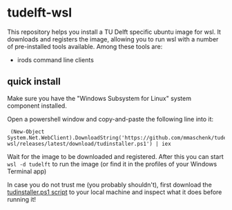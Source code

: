 # tudelft-wsl

This repository helps you install a TU Delft specific ubuntu image for wsl. It downloads and registers the image, allowing you to run wsl with a number of pre-installed tools available. Among these tools are:
- irods command line clients

## quick install

Make sure you have the "Windows Subsystem for Linux" system component installed.

Open a powershell window and copy-and-paste the following line into it:

```
 (New-Object System.Net.WebClient).DownloadString('https://github.com/mmaschenk/tudelft-wsl/releases/latest/download/tudinstaller.ps1') | iex
```

Wait for the image to be downloaded and registered. After this you can start `wsl -d tudelft` to run the image (or find it in the profiles of your Windows Terminal app)

In case you do not trust me (you probably shouldn't), first download the [tudinstaller.ps1 script](https://github.com/mmaschenk/tudelft-wsl/releases/latest/download/tudinstaller.ps1) to your local machine and inspect what it does before running it!